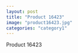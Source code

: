 ```yaml
---
layout: post
title: "Product 16423"
image: "product16423.jpg"
categories: "category1"
---
```

Product 16423
